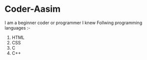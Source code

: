 # Coder-Aasim
I am a beginner coder or programmer
I knew Follwing programming languages :-
1) HTML
2) CSS
3) C
4) C++
